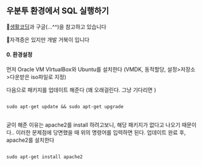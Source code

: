 ## 우분투 환경에서 SQL 실행하기

🐢[생활코딩](https://opentutorials.org/course/195/1465)과 구글(...^^)을 참고하고 있습니다

🐢자격증은 있지만 개발 거북이 입니다

#### 0. 환경설정

먼저 Oracle VM VIrtualBox와 Ubuntu를 설치한다 (VMDK, 동적할당, 설정>저장소>다운받은 iso파일로 지정)

다음으로 패키지를 업데이트 해준다 (꽤 오래걸린다. 그냥 기다리면 )
<pre>
<code>
sudo apt-get update && sudo apt-get upgrade
</code>
</pre>

굳이 해준 이유는 apache2를 install 하려고보니, 해당 패키지가 없다고 나오기 때문이다.. 이러한 문제점에 당면했을 때 위의 명령어를 입력하면 된다. 업데이트 완료 후, apache2를 설치한다 
<pre>
<code>
sudo apt-get install apache2
</code>
</pre>







